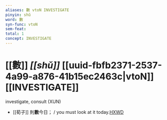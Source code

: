 ```yaml
---
aliases: 數 vtoN INVESTIGATE
pinyin: shǔ
word: 數
syn-func: vtoN
sem-feat: 
total: 1
concept: INVESTIGATE 
---
```

# [[數]] *[[shǔ]]*  [[uuid-fbfb2371-2537-4a99-a876-41b15ec2463c|vtoN]] [[INVESTIGATE]]
investigate, consult (XUN)
 - [[荀子]] 則**數**今日；
                     / you must look at it today.[HXWD](https://hxwd.org/textview.html?location=KR3a0002_tls_005-6a.47)